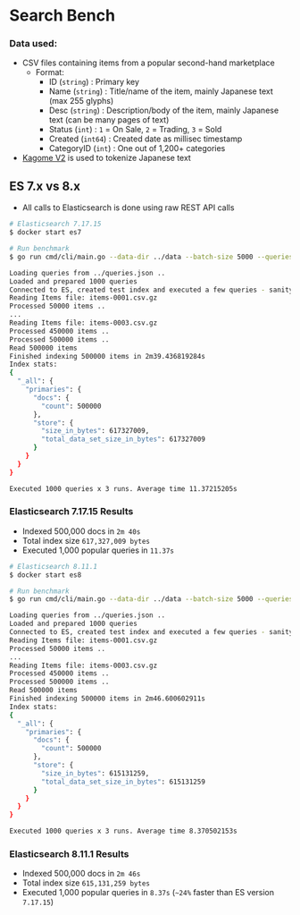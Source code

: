 # Search Bench

### Data used:

- CSV files containing items from a popular second-hand marketplace
  - Format:
    - ID (`string`) : Primary key
    - Name (`string`) : Title/name of the item, mainly Japanese text (max 255 glyphs)
    - Desc (`string`) : Description/body of the item, mainly Japanese text (can be many pages of text)
    - Status (`int`) : `1` = On Sale, `2` = Trading, `3` = Sold
    - Created (`int64`) : Created date as millisec timestamp
    - CategoryID (`int`) : One out of 1,200+ categories
- [Kagome V2](https://github.com/ikawaha/kagome/tree/v2) is used to tokenize Japanese text

## ES 7.x vs 8.x

- All calls to Elasticsearch is done using raw REST API calls

```bash
# Elasticsearch 7.17.15
$ docker start es7

# Run benchmark
$ go run cmd/cli/main.go --data-dir ../data --batch-size 5000 --queries-file ../queries.json --run-indexer --max 500_000

Loading queries from ../queries.json ..
Loaded and prepared 1000 queries
Connected to ES, created test index and executed a few queries - sanity test passed!
Reading Items file: items-0001.csv.gz
Processed 50000 items ..
...
Reading Items file: items-0003.csv.gz
Processed 450000 items ..
Processed 500000 items ..
Read 500000 items
Finished indexing 500000 items in 2m39.436819284s
Index stats:
{
  "_all": {
    "primaries": {
      "docs": {
        "count": 500000
      },
      "store": {
        "size_in_bytes": 617327009,
        "total_data_set_size_in_bytes": 617327009
      }
    }
  }
}

Executed 1000 queries x 3 runs. Average time 11.37215205s

```

### Elasticsearch 7.17.15 Results

- Indexed 500,000 docs in `2m 40s`
- Total index size `617,327,009 bytes`
- Executed 1,000 popular queries in `11.37s`

```bash
# Elasticsearch 8.11.1
$ docker start es8

# Run benchmark
$ go run cmd/cli/main.go --data-dir ../data --batch-size 5000 --queries-file ../queries.json --run-indexer --max 500_000

Loading queries from ../queries.json ..
Loaded and prepared 1000 queries
Connected to ES, created test index and executed a few queries - sanity test passed!
Reading Items file: items-0001.csv.gz
Processed 50000 items ..
...
Reading Items file: items-0003.csv.gz
Processed 450000 items ..
Processed 500000 items ..
Read 500000 items
Finished indexing 500000 items in 2m46.600602911s
Index stats:
{
  "_all": {
    "primaries": {
      "docs": {
        "count": 500000
      },
      "store": {
        "size_in_bytes": 615131259,
        "total_data_set_size_in_bytes": 615131259
      }
    }
  }
}

Executed 1000 queries x 3 runs. Average time 8.370502153s

```

### Elasticsearch 8.11.1 Results

- Indexed 500,000 docs in `2m 46s`
- Total index size `615,131,259 bytes`
- Executed 1,000 popular queries in `8.37s` (`~24%` faster than ES version `7.17.15`)
